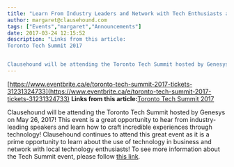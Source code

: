 ```yaml
---
title: "Learn From Industry Leaders and Network with Tech Enthusiasts at the Toronto Tech Summit on May 26, 2017"
author: margaret@clausehound.com
tags: ["Events","margaret","Announcements"]
date: 2017-03-24 12:15:52
description: "Links from this article:
Toronto Tech Summit 2017


Clausehound will be attending the Toronto Tech Summit hosted by Genesys on May 26, 2017! Th..."
---
```


[https://www.eventbrite.ca/e/toronto-tech-summit-2017-tickets-31231324733](https://www.eventbrite.ca/e/toronto-tech-summit-2017-tickets-31231324733)
**Links from this article:**[Toronto Tech Summit 2017](https://www.eventbrite.ca/e/toronto-tech-summit-2017-tickets-31231324733)

Clausehound will be attending the Toronto Tech Summit hosted by Genesys on May 26, 2017! This event is a great opportunity to hear from industry-leading speakers and learn how to craft incredible experiences through technology! Clausehound continues to attend this great event as it is a prime opportunity to learn about the use of technology in business and network with local technology enthusiasts!
To see more information about the Tech Summit event, please follow [this link](https://www.eventbrite.ca/e/toronto-tech-summit-2017-tickets-31231324733). 